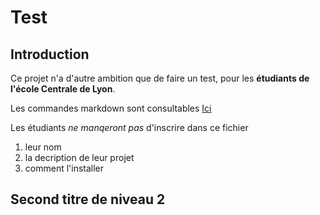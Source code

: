 # Test

## Introduction
Ce projet n'a d'autre ambition que de faire un test, pour les **étudiants de l'école Centrale de Lyon**.

Les commandes markdown sont consultables [Ici](https://github.com/adam-p/markdown-here/wiki/Markdown-Cheatsheet#links "Markdown Cheatsheet")

Les étudiants _ne manqeront pas_ d'inscrire dans ce fichier 

  1. leur nom
  2. la decription de leur projet
  3. comment l'installer

## Second titre de niveau 2
